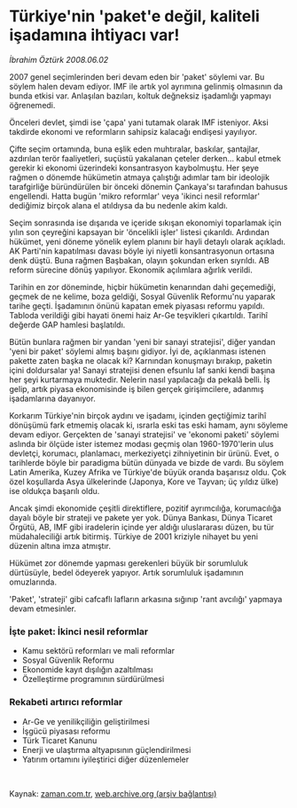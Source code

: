 # Türkiye'nin 'paket'e değil, kaliteli işadamına ihtiyacı var!

*İbrahim Öztürk 2008.06.02*

<tr><td class="metin" colspan="2" style="padding-top: 20px; padding-left: 5px; padding-right: 10px;">2007 genel seçimlerinden beri devam eden bir 'paket' söylemi var. Bu söylem halen devam ediyor. IMF ile artık yol ayrımına gelinmiş olmasının da bunda etkisi var. Anlaşılan bazıları, koltuk değneksiz işadamlığı yapmayı öğrenemedi.</td></tr><tr><td class="metin" colspan="2" style="padding-top: 20px; padding-left: 5px; padding-right: 10px;"><p>Önceleri devlet, şimdi ise 'çapa' yani tutamak olarak IMF isteniyor. Aksi takdirde ekonomi ve reformların sahipsiz kalacağı endişesi yayılıyor. 
<p>Çifte seçim ortamında, buna eşlik eden muhtıralar, baskılar, şantajlar, azdırılan terör faaliyetleri, suçüstü yakalanan çeteler derken... kabul etmek gerekir ki ekonomi üzerindeki konsantrasyon kaybolmuştu. Her şeye rağmen o dönemde hükümetin atmaya çalıştığı adımlar tam bir ideolojik tarafgirliğe büründürülen bir önceki dönemin Çankaya'sı tarafından bahusus engellendi. Hatta bugün 'mikro reformlar' veya 'ikinci nesil reformlar' dediğimiz birçok alana el atıldıysa da bu nedenle akim kaldı. 
<p>Seçim sonrasında ise dışarıda ve içeride sıkışan ekonomiyi toparlamak için yılın son çeyreğini kapsayan bir 'öncelikli işler' listesi çıkarıldı. Ardından hükümet, yeni döneme yönelik eylem planını bir hayli detaylı olarak açıkladı. AK Parti'nin kapatılması davası böyle iyi niyetli konsantrasyonun ortasına denk düştü. Buna rağmen Başbakan, olayın şokundan erken sıyrıldı. AB reform sürecine dönüş yapılıyor. Ekonomik açılımlara ağırlık verildi. 
<p>Tarihin en zor döneminde, hiçbir hükümetin kenarından dahi geçemediği, geçmek de ne kelime, boza geldiği, Sosyal Güvenlik Reformu'nu yaparak tarihe geçti. İşadamının önünü kapatan emek piyasası reformu yapıldı. Tabloda verildiği gibi hayati önemi haiz Ar-Ge teşvikleri çıkartıldı. Tarihî değerde GAP hamlesi başlatıldı. 
<p>Bütün bunlara rağmen bir yandan 'yeni bir sanayi stratejisi', diğer yandan 'yeni bir paket' söylemi almış başını gidiyor. İyi de, açıklanması istenen pakette zaten başka ne olacak ki? Karnından konuşmayı bırakıp, paketin içini doldursalar ya! Sanayi stratejisi denen efsunlu laf sanki kendi başına her şeyi kurtarmaya muktedir. Nelerin nasıl yapılacağı da pekalâ belli. İş gelip, artık piyasa ekonomisinde iş bilen gerçek girişimcilere, adanmış işadamlarına dayanıyor. 
<p>Korkarım Türkiye'nin birçok aydını ve işadamı, içinden geçtiğimiz tarihî dönüşümü fark etmemiş olacak ki, ısrarla eski tas eski hamam, aynı söyleme devam ediyor. Gerçekten de 'sanayi stratejisi' ve 'ekonomi paketi' söylemi aslında bir ölçüde ister istemez modası geçmiş olan 1960-1970'lerin ulus devletçi, korumacı, planlamacı, merkeziyetçi zihniyetinin bir ürünü. Evet, o tarihlerde böyle bir paradigma bütün dünyada ve bizde de vardı. Bu söylem Latin Amerika, Kuzey Afrika ve Türkiye'de büyük oranda başarısız oldu. Çok özel koşullarda Asya ülkelerinde (Japonya, Kore ve Tayvan; üç yıldız ülke) ise oldukça başarılı oldu. 
<p>Ancak şimdi ekonomide çeşitli direktiflere, pozitif ayrımcılığa, korumacılığa dayalı böyle bir strateji ve pakete yer yok. Dünya Bankası, Dünya Ticaret Örgütü, AB, IMF gibi iradelerin içinde yer aldığı uluslararası düzen, bu tür müdahaleciliği artık bitirmiş. Türkiye de 2001 kriziyle nihayet bu yeni düzenin altına imza atmıştır. 
<p>Hükümet zor dönemde yapması gerekenleri büyük bir sorumluluk dürtüsüyle, bedel ödeyerek yapıyor. Artık sorumluluk işadamının omuzlarında. 
<p>'Paket', 'strateji' gibi cafcaflı lafların arkasına sığınıp 'rant avcılığı' yapmaya devam etmesinler. 
<h3>İşte paket: İkinci nesil reformlar
</h3>
<ul>
<li>Kamu sektörü reformları ve mali reformlar 
</li>
<li>Sosyal Güvenlik Reformu 
</li>
<li>Ekonomide kayıt dışılığın azaltılması 
</li>
<li>Özelleştirme programının sürdürülmesi 
</li>
</ul>
<h3>Rekabeti artırıcı reformlar
</h3>
<ul>
<li>Ar-Ge ve yenilikçiliğin geliştirilmesi </li>
<li>İşgücü piyasası reformu 
</li>
<li>Türk Ticaret Kanunu 
</li>
<li>Enerji ve ulaştırma altyapısının güçlendirilmesi 
</li>
<li>Yatırım ortamını iyileştirici diğer düzenlemeler</li>
</ul><br/></p></p></p></p></p></p></p></p></p></td></tr>

Kaynak: [zaman.com.tr](http://zaman.com.tr/yazar.do?yazino=696898), [web.archive.org (arşiv bağlantısı)](http://web.archive.org/web/20080716043334/http://www.zaman.com.tr:80/yazar.do?yazino=696898)
